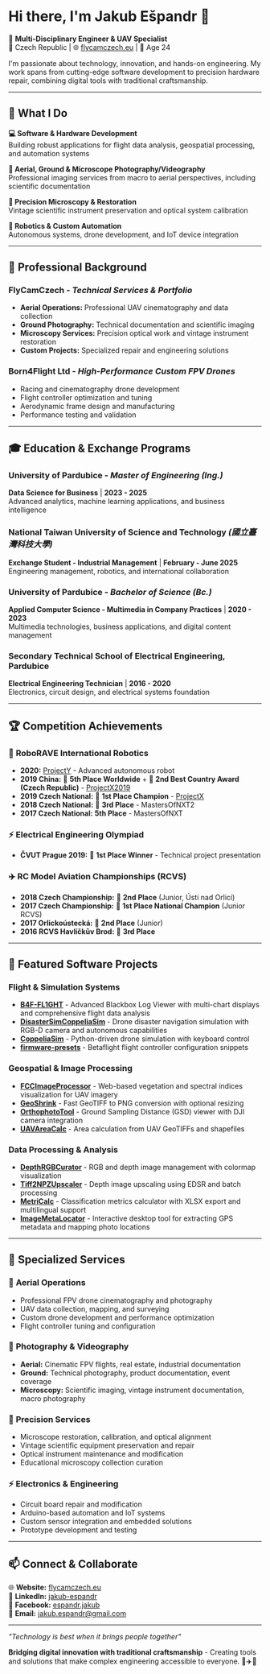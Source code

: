 # Hi there, I'm Jakub Ešpandr 👋

🚁 **Multi-Disciplinary Engineer & UAV Specialist**  
📍 Czech Republic | 🌐 [flycamczech.eu](https://www.flycamczech.eu) | 🎂 Age 24

I'm passionate about technology, innovation, and hands-on engineering. My work spans from cutting-edge software development to precision hardware repair, combining digital tools with traditional craftsmanship.

---

## 🔧 What I Do

**💻 Software & Hardware Development**  
Building robust applications for flight data analysis, geospatial processing, and automation systems

**📸 Aerial, Ground & Microscope Photography/Videography**  
Professional imaging services from macro to aerial perspectives, including scientific documentation

**🔬 Precision Microscopy & Restoration**  
Vintage scientific instrument preservation and optical system calibration

**🤖 Robotics & Custom Automation**  
Autonomous systems, drone development, and IoT device integration

---

## 💼 Professional Background

### **FlyCamCzech** - *Technical Services & Portfolio*
- **Aerial Operations:** Professional UAV cinematography and data collection
- **Ground Photography:** Technical documentation and scientific imaging
- **Microscopy Services:** Precision optical work and vintage instrument restoration
- **Custom Projects:** Specialized repair and engineering solutions

### **Born4Flight Ltd** - *High-Performance Custom FPV Drones*
- Racing and cinematography drone development
- Flight controller optimization and tuning
- Aerodynamic frame design and manufacturing
- Performance testing and validation

---

## 🎓 Education & Exchange Programs

### **University of Pardubice** - *Master of Engineering (Ing.)*
**Data Science for Business** | **2023 - 2025**  
Advanced analytics, machine learning applications, and business intelligence

### **National Taiwan University of Science and Technology** *(國立臺灣科技大學)*
**Exchange Student - Industrial Management** | **February - June 2025**  
Engineering management, robotics, and international collaboration

### **University of Pardubice** - *Bachelor of Science (Bc.)*
**Applied Computer Science - Multimedia in Company Practices** | **2020 - 2023**  
Multimedia technologies, business applications, and digital content management

### **Secondary Technical School of Electrical Engineering, Pardubice**
**Electrical Engineering Technician** | **2016 - 2020**  
Electronics, circuit design, and electrical systems foundation

---

## 🏆 Competition Achievements

### 🤖 **RoboRAVE International Robotics**
- **2020:** [ProjectY](http://projecty.webnode.cz/) - Advanced autonomous robot
- **2019 China:** 🥉 **5th Place Worldwide** + 🥈 **2nd Best Country Award (Czech Republic)** - [ProjectX2019](https://projectx2019.webnode.cz/)
- **2019 Czech National:** 🥇 **1st Place Champion** - [ProjectX](https://fcc-projectx.webnode.cz/)
- **2018 Czech National:** 🥉 **3rd Place** - MastersOfNXT2
- **2017 Czech National:** **5th Place** - MastersOfNXT

### ⚡ **Electrical Engineering Olympiad**
- **ČVUT Prague 2019:** 🥇 **1st Place Winner** - Technical project presentation

### ✈️ **RC Model Aviation Championships (RCVS)**
- **2018 Czech Championship:** 🥈 **2nd Place** (Junior, Ústí nad Orlicí)
- **2017 Czech Championship:** 🥇 **1st Place National Champion** (Junior RCVS)
- **2017 Orlickoústecká:** 🥈 **2nd Place** (Junior)
- **2016 RCVS Havlíčkův Brod:** 🥉 **3rd Place**

---

## 🚀 Featured Software Projects

### **Flight & Simulation Systems**
- **[B4F-FL1GHT](https://github.com/Jakub-Espandr/B4F-FL1GHT)** - Advanced Blackbox Log Viewer with multi-chart displays and comprehensive flight data analysis
- **[DisasterSimCoppeliaSim](https://github.com/Jakub-Espandr/DisasterSimCoppeliaSim)** - Drone disaster navigation simulation with RGB-D camera and autonomous capabilities
- **[CoppeliaSim](https://github.com/Jakub-Espandr/CoppeliaSim)** - Python-driven drone simulation with keyboard control
- **[firmware-presets](https://github.com/Jakub-Espandr/firmware-presets)** - Betaflight flight controller configuration snippets

### **Geospatial & Image Processing**
- **[FCCImageProcessor](https://github.com/Jakub-Espandr/FCCImageProcessor)** - Web-based vegetation and spectral indices visualization for UAV imagery
- **[GeoShrink](https://github.com/Jakub-Espandr/GeoShrink)** - Fast GeoTIFF to PNG conversion with optional resizing
- **[OrthophotoTool](https://github.com/Jakub-Espandr/OrthophotoTool)** - Ground Sampling Distance (GSD) viewer with DJI camera integration
- **[UAVAreaCalc](https://github.com/Jakub-Espandr/UAVAreaCalc)** - Area calculation from UAV GeoTIFFs and shapefiles

### **Data Processing & Analysis**
- **[DepthRGBCurator](https://github.com/Jakub-Espandr/DepthRGBCurator)** - RGB and depth image management with colormap visualization
- **[Tiff2NPZUpscaler](https://github.com/Jakub-Espandr/Tiff2NPZUpscaler)** - Depth image upscaling using EDSR and batch processing
- **[MetriCalc](https://github.com/Jakub-Espandr/MetriCalc)** - Classification metrics calculator with XLSX export and multilingual support
- **[ImageMetaLocator](https://github.com/Jakub-Espandr/ImageMetaLocator)** - Interactive desktop tool for extracting GPS metadata and mapping photo locations

---

## 🎯 Specialized Services

### 🚁 **Aerial Operations**
- Professional FPV drone cinematography and photography
- UAV data collection, mapping, and surveying
- Custom drone development and performance optimization
- Flight controller tuning and configuration

### 📸 **Photography & Videography**
- **Aerial:** Cinematic FPV flights, real estate, industrial documentation
- **Ground:** Technical photography, product documentation, event coverage
- **Microscopy:** Scientific imaging, vintage instrument documentation, macro photography

### 🔬 **Precision Services**
- Microscope restoration, calibration, and optical alignment
- Vintage scientific equipment preservation and repair
- Optical instrument maintenance and modification
- Educational microscopy collection curation

### ⚡ **Electronics & Engineering**
- Circuit board repair and modification
- Arduino-based automation and IoT systems
- Custom sensor integration and embedded solutions
- Prototype development and testing

---

## 📫 Connect & Collaborate

🌐 **Website:** [flycamczech.eu](https://www.flycamczech.eu)  
💼 **LinkedIn:** [jakub-espandr](https://www.linkedin.com/in/jakub-espandr)  
📘 **Facebook:** [espandr.jakub](https://www.facebook.com/espandr.jakub)  
📧 **Email:** jakub.espandr@gmail.com

---

*"Technology is best when it brings people together"*

**Bridging digital innovation with traditional craftsmanship** - Creating tools and solutions that make complex engineering accessible to everyone. 🔧✈️🔬
